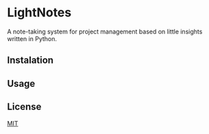 # LightNotes
A note-taking system for project management based on little insights written in Python. 

## Instalation 

## Usage 

## License 
[MIT]("./LICENSE")

